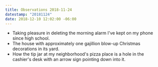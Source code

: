 ```yaml
---
title: Observations 2018-11-24
datestamp: "20181124"
date: 2018-12-10 12:02:00 -06:00
---
```


- Taking pleasure in deleting the morning alarm I've kept on my phone since high school.
- The house with approximately one gajillion blow-up Christmas decorations in its yard.
- How the tip jar at my neighborhood's pizza place is a hole in the cashier's desk with an arrow sign pointing down into it.
